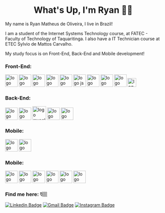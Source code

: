 <h1 align="center">What's Up, I'm Ryan 👋🏼</h1>

<p>My name is Ryan Matheus de Oliveira, I live in Brazil!</p>

<p>I am a student of the Internet Systems Technology course, at FATEC - Faculty of Technology of Taquaritinga. I also have a IT Technician course at ETEC Sylvio de Mattos Carvalho.</p>

<p>My study focus is on Front-End, Back-End and Mobile development!</p>

<h3>Front-End:</h3>
<a href="#"><img width="40" src="https://cdn.icon-icons.com/icons2/2107/PNG/128/file_type_html_icon_130541.png" alt="logo html"></a>
<a href="#"><img width="40" src="https://cdn.icon-icons.com/icons2/2107/PNG/128/file_type_css_icon_130661.png" alt="logo css"></a>
<a href="#"><img width="40" src="https://cdn.icon-icons.com/icons2/2107/PNG/128/file_type_sass_icon_130182.png" alt="logo sass"></a>
<a href="#"><img width="40" src="https://cdn.icon-icons.com/icons2/2415/PNG/128/less_plain_wordmark_logo_icon_146437.png" alt="logo less"></a>
<a href="#"><img width="40" src="https://cdn.icon-icons.com/icons2/2107/PNG/128/file_type_tailwind_icon_130128.png" alt="logo tailwind"></a>
<a href="#"><img width="40" src="https://cdn.icon-icons.com/icons2/2107/PNG/128/file_type_js_official_icon_130509.png" alt="logo js"></a>
<a href="#"><img width="40" src="https://cdn.icon-icons.com/icons2/2107/PNG/128/file_type_vue_icon_130078.png" alt="logo vue"></a>
<a href="#"><img width="40" src="https://cdn.icon-icons.com/icons2/2107/PNG/128/file_type_nuxt_icon_130293.png" alt="logo nuxt"></a>
<a href="#"><img width="40" src="https://cdn.icon-icons.com/icons2/2415/PNG/128/bootstrap_plain_logo_icon_146619.png" alt="logo bootstrap"></a>
<a href="#"><img width="28" src="https://iconape.com/wp-content/png_logo_vector/bulma-logo.png" alt="logo bulma"></a>

<h3>Back-End:</h3>
<a href="#"><img width="40" src="https://cdn.icon-icons.com/icons2/2107/PNG/128/file_type_php_icon_130266.png" alt="logo php"></a>
<a href="#"><img width="40" src="https://cdn.icon-icons.com/icons2/2107/PNG/128/file_type_node_icon_130301.png" alt="logo node"></a>
<a href="#"><img width="44" src="https://cdn.icon-icons.com/icons2/2415/PNG/128/mysql_original_wordmark_logo_icon_146417.png" alt="logo mysql"></a>
<a href="#"><img width="40" src="https://cdn.icon-icons.com/icons2/2107/PNG/128/file_type_mongo_icon_130383.png" alt="logo mongo"></a>
<a href="#"><img width="40" src="https://img.icons8.com/color/2x/microsoft-sql-server.png" alt="logo sqlsqerver"></a>

<h3>Mobile:</h3>
<a href="#"><img width="40" src="https://cdn.icon-icons.com/icons2/2415/PNG/128/java_original_logo_icon_146458.png" alt="logo java"></a>
<a href="#"><img width="40" src="https://cdn.icon-icons.com/icons2/2415/PNG/128/react_original_logo_icon_146374.png" alt="logo reactnative"></a>

<h3>Mobile:</h3>
<a href="#"><img width="40" src="https://cdn.icon-icons.com/icons2/2107/PNG/512/file_type_photoshop_icon_130268.png" alt="logo photoshop"></a>
<a href="#"><img width="40" src="https://cdn.icon-icons.com/icons2/1088/PNG/512/1485282143-adobe-illustrator-cc-creative-cloud_78298.png" alt="logo illustrator"></a>
<a href="#"><img width="40" src="https://cdn.icon-icons.com/icons2/195/PNG/256/Premiere_Pro_23542.png" alt="logo premiere"></a>
<a href="#"><img width="40" src="https://cdn.icon-icons.com/icons2/1088/PNG/512/1485282160-adobe-after-effects-cc-creative-cloud-digital-visual-effects-motion-graphics-and-compositing-application_78299.png" alt="logo after"></a>
<a href="#"><img width="40" src="https://cdn.icon-icons.com/icons2/1088/PNG/512/1485282180-adobe-audition-cc-creative-cloud_78302.png" alt="logo audition"></a>
<a href="#"><img width="40" src="https://cdn.icon-icons.com/icons2/1088/PNG/512/1485282208-adobe-indesign-cc-creative-cloud-desktop-publishing-software-application_78307.png" alt="logo indesign"></a>

<h3>Find me here: 👇🏼</h3>

[![Linkedin Badge](https://img.shields.io/badge/-LinkedIn-blue?style=flat-square&logo=Linkedin&logoColor=white&link=https://www.linkedin.com/in/ryanmatheus/)](https://www.linkedin.com/in/ryanmatheus/) [![Gmail Badge](https://img.shields.io/badge/-Gmail-red?style=flat-square&logo=Gmail&logoColor=white&link=mailto:oryan424@gmail.com)](mailto:oryan424@gmail.com) [![Instagram Badge](https://img.shields.io/badge/-Instagram-violet?style=flat-square&logo=Instagram&logoColor=white&link=https://www.instagram.com/isryanmatheus/)](https://www.instagram.com/isryanmatheus/) 
